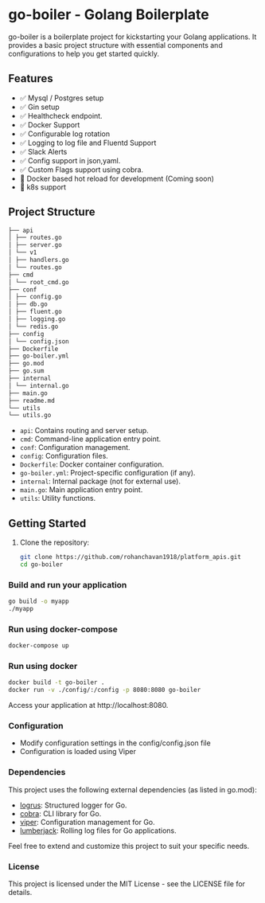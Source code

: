 # go-boiler - Golang Boilerplate

go-boiler is a boilerplate project for kickstarting your Golang applications. It provides a basic project structure with essential components and configurations to help you get started quickly.

## Features

- ✅ Mysql / Postgres setup
- ✅ Gin setup
- ✅ Healthcheck endpoint.
- ✅ Docker Support
- ✅ Configurable log rotation
- ✅ Logging to log file and Fluentd Support
- ✅ Slack Alerts
- ✅ Config support in json,yaml.
- ✅ Custom Flags support using cobra.
- 🔄 Docker based hot reload for development (Coming soon)
- 🔄 k8s support
  
## Project Structure

```sh
├── api
│ ├── routes.go
│ ├── server.go
│ └── v1
│ ├── handlers.go
│ └── routes.go
├── cmd
│ └── root_cmd.go
├── conf
│ ├── config.go
│ ├── db.go
│ ├── fluent.go
│ ├── logging.go
│ └── redis.go
├── config
│ └── config.json
├── Dockerfile
├── go-boiler.yml
├── go.mod
├── go.sum
├── internal
│ └── internal.go
├── main.go
├── readme.md
└── utils
└── utils.go
``````

- `api`: Contains routing and server setup.
- `cmd`: Command-line application entry point.
- `conf`: Configuration management.
- `config`: Configuration files.
- `Dockerfile`: Docker container configuration.
- `go-boiler.yml`: Project-specific configuration (if any).
- `internal`: Internal package (not for external use).
- `main.go`: Main application entry point.
- `utils`: Utility functions.

## Getting Started

1. Clone the repository:

   ```sh
   git clone https://github.com/rohanchavan1918/platform_apis.git
   cd go-boiler

### Build and run your application

```sh
go build -o myapp
./myapp
```

### Run using docker-compose

```sh
docker-compose up
```

### Run using docker

```sh
docker build -t go-boiler .
docker run -v ./config/:/config -p 8080:8080 go-boiler
```

Access your application at http://localhost:8080.

### Configuration

- Modify configuration settings in the config/config.json file
- Configuration is loaded using Viper

### Dependencies

This project uses the following external dependencies (as listed in go.mod):

- [logrus](https://github.com/sirupsen/logrus): Structured logger for Go.
- [cobra](https://github.com/spf13/cobra): CLI library for Go.
- [viper](https://github.com/spf13/viper): Configuration management for Go.
- [lumberjack](https://github.com/natefinch/lumberjack.v2): Rolling log files for Go applications.

Feel free to extend and customize this project to suit your specific needs.

### License

This project is licensed under the MIT License - see the LICENSE file for details.